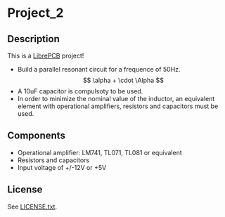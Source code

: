 # Project_2

## Description
This is a [LibrePCB](https://librepcb.org) project!

* Build a parallel resonant circuit for a frequence of 50Hz.
$$
\alpha + \cdot \Alpha
$$
* A 10uF capacitor is compulsoty to be used.
* In order to minimize the nominal value of the inductor, an equivalent element with operational amplifiers, resistors and capacitors must be used.

## Components
* Operational amplifier: LM741, TL071, TL081 or equivalent
* Resistors and capacitors
* Input voltage of +/-12V or +5V

## License

See [LICENSE.txt](LICENSE.txt).
